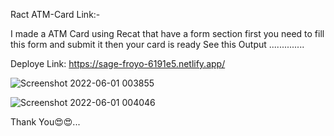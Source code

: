 Ract ATM-Card Link:-

I made a ATM Card using Recat that have a form section first you need to fill this form and submit it then your card is ready See this Output ..............

Deploye Link: https://sage-froyo-6191e5.netlify.app/

![Screenshot 2022-06-01 003855](https://user-images.githubusercontent.com/99734340/171266525-6331426c-9b4e-4468-b98c-a9b8e1f6c38d.png)


![Screenshot 2022-06-01 004046](https://user-images.githubusercontent.com/99734340/171266580-0bb09d03-d1ef-4f8c-a387-1e4c09cad1b7.png)


Thank You😍😍...
